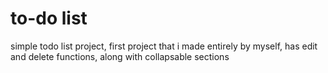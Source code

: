 # to-do list
 
simple todo list project, first project that i made entirely by myself, has edit and delete functions, along with collapsable sections
